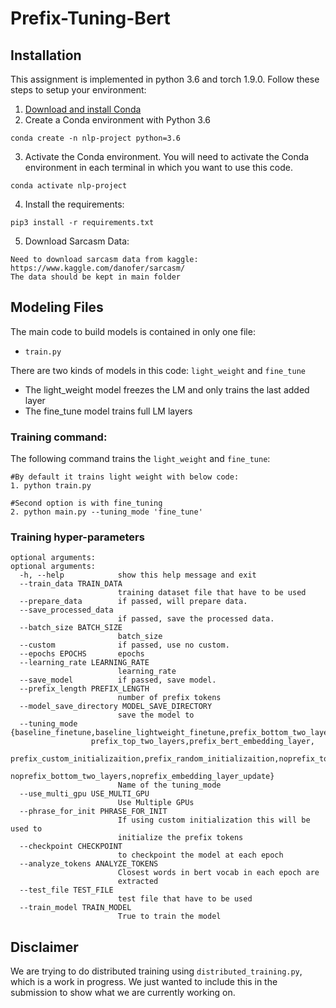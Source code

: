 # Prefix-Tuning-Bert
## Installation

This assignment is implemented in python 3.6 and torch 1.9.0. Follow these steps to setup your environment:

1. [Download and install Conda](https://conda.io/projects/conda/en/latest/user-guide/install/index.html "Download and install Conda")
2. Create a Conda environment with Python 3.6
```
conda create -n nlp-project python=3.6
```

3. Activate the Conda environment. You will need to activate the Conda environment in each terminal in which you want to use this code.
```
conda activate nlp-project
```
4. Install the requirements:
```
pip3 install -r requirements.txt
```

5. Download Sarcasm Data:
```
Need to download sarcasm data from kaggle: https://www.kaggle.com/danofer/sarcasm/
The data should be kept in main folder
```

## Modeling Files

The main code to build models is contained in only one file:

- `train.py`

There are two kinds of models in this code: `light_weight` and  `fine_tune`

- The light_weight model freezes the LM and only trains the last added  layer
- The fine_tune model trains full LM layers

### Training command:

The following command trains the `light_weight` and  `fine_tune`:

```
#By default it trains light weight with below code:
1. python train.py

#Second option is with fine_tuning
2. python main.py --tuning_mode 'fine_tune'

```
### Training hyper-parameters
```
optional arguments:
optional arguments:
  -h, --help            show this help message and exit
  --train_data TRAIN_DATA
                        training dataset file that have to be used
  --prepare_data        if passed, will prepare data.
  --save_processed_data
                        if passed, save the processed data.
  --batch_size BATCH_SIZE
                        batch_size
  --custom              if passed, use no custom.
  --epochs EPOCHS       epochs
  --learning_rate LEARNING_RATE
                        learning_rate
  --save_model          if passed, save model.
  --prefix_length PREFIX_LENGTH
                        number of prefix tokens
  --model_save_directory MODEL_SAVE_DIRECTORY
                        save the model to
  --tuning_mode {baseline_finetune,baseline_lightweight_finetune,prefix_bottom_two_layers,
                  prefix_top_two_layers,prefix_bert_embedding_layer,
                  prefix_custom_initializaition,prefix_random_initializaition,noprefix_top_two_layers,
                  noprefix_bottom_two_layers,noprefix_embedding_layer_update}
                        Name of the tuning_mode
  --use_multi_gpu USE_MULTI_GPU
                        Use Multiple GPUs
  --phrase_for_init PHRASE_FOR_INIT
                        If using custom initialization this will be used to
                        initialize the prefix tokens
  --checkpoint CHECKPOINT
                        to checkpoint the model at each epoch
  --analyze_tokens ANALYZE_TOKENS
                        Closest words in bert vocab in each epoch are
                        extracted
  --test_file TEST_FILE
                        test file that have to be used
  --train_model TRAIN_MODEL
                        True to train the model
```

## Disclaimer

We are trying to do distributed training using `distributed_training.py`, which is a work in progress. We just wanted to include this in the submission to show what we are currently working on.
